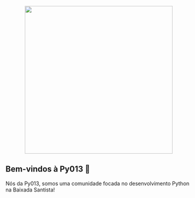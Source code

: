 <p align="center">
    <a href="https://github.com/py013"><img align="center" src="https://i.imgur.com/kDlzHaT.png" width="400"></a>

</p>

## Bem-vindos à Py013 🐍

Nós da Py013, somos uma comunidade focada no desenvolvimento Python na Baixada Santista!
